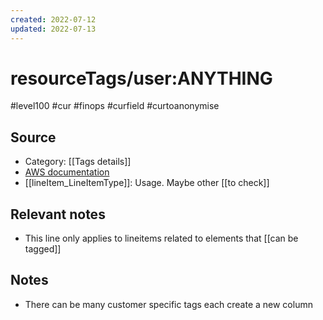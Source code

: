 ```yaml
---
created: 2022-07-12
updated: 2022-07-13
---
```

# resourceTags/user:ANYTHING
#level100 #cur #finops #curfield #curtoanonymise

## Source
- Category: [[Tags details]]
- [AWS documentation](https://docs.aws.amazon.com/cur/latest/userguide/resource-tags-columns.html)
- [[lineItem_LineItemType]]: Usage. Maybe other [[to check]]

## Relevant notes
- This line only applies to lineitems related to elements that [[can be tagged]]

## Notes
- There can be many customer specific tags each create a new column
